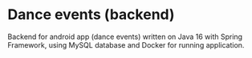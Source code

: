# Dance events (backend)
Backend for android app (dance events) written on Java 16 with Spring Framework, using MySQL database and Docker for running application.
